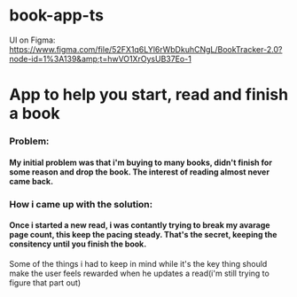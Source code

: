 # book-app-ts
UI on Figma: https://www.figma.com/file/52FX1q6LYl6rWbDkuhCNgL/BookTracker-2.0?node-id=1%3A139&amp;t=hwVO1XrOysUB37Eo-1

# App to help you start, read and finish a book

### Problem:
#### My initial problem was that i'm buying to many books, didn't finish for some reason and drop the book. The interest of reading almost never came back.

### How i came up with the solution:
#### Once i started a new read, i was contantly trying to break my avarage page count, this keep the pacing steady. That's the secret, keeping the consitency until you finish the book.

Some of the things i had to keep in mind while it's the key thing should make the user feels rewarded when he updates a read(i'm still trying to figure that part out)
